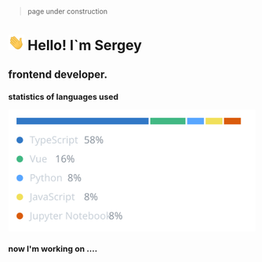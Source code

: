 > page under construction


# <img src="./assets/Hi.gif" height='32'/> Hello! I`m Sergey
## frontend developer.

### statistics of languages ​​used
![langs](./assets/langs.svg)

### now I'm working on ....<!-- ACTIVE_REPO -->